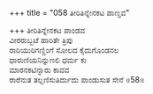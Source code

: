 +++
title = "058 ತೀರಿತಿನ್ನೇನಕಟ ಪಾಣ್ಡವ"

+++
ತೀರಿತಿನ್ನೇನಕಟ ಪಾಂಡವ  
ವೀರರುಬ್ಬಟೆ ಹಾರಿತೇ ತ್ರಿಪು  
ರಾರಿಯುರಿಗಣ್ಣಿಂಗೆ ಸೋಲದ ಕೈದುಗೊಂಡನಲ  
ಧಾರುಣಿಯನಿನ್ನುಣಲಿ ಧರ್ಮ ಕು  
ಮಾರನಕಟಿನ್ನಾರು ಕಾವವ  
ರಾರೆನುತ ತಲ್ಲಣಿಸುತಿರ್ದುದು ಪಾಂಡುಸುತ ಸೇನೆ    ॥58॥